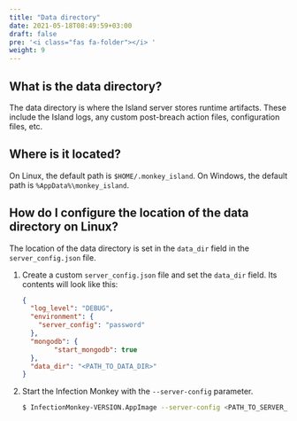 ```yaml
---
title: "Data directory"
date: 2021-05-18T08:49:59+03:00
draft: false
pre: '<i class="fas fa-folder"></i> '
weight: 9
---
```


## What is the data directory?

The data directory is where the Island server stores runtime artifacts.
These include the Island logs, any custom post-breach action files,
configuration files, etc.

## Where is it located?

On Linux, the default path is `$HOME/.monkey_island`.
On Windows, the default path is `%AppData%\monkey_island`.

## How do I configure the location of the data directory on Linux?

The location of the data directory is set in the `data_dir` field in the
`server_config.json` file.

1. Create a custom `server_config.json` file and set the `data_dir` field. Its
   contents will look like this:

    ```json
    {
      "log_level": "DEBUG",
      "environment": {
        "server_config": "password"
      },
      "mongodb": {
            "start_mongodb": true
      },
      "data_dir": "<PATH_TO_DATA_DIR>"
    }
    ```

1. Start the Infection Monkey with the `--server-config` parameter.

    ```bash
    $ InfectionMonkey-VERSION.AppImage --server-config <PATH_TO_SERVER_CONFIG>
    ```
